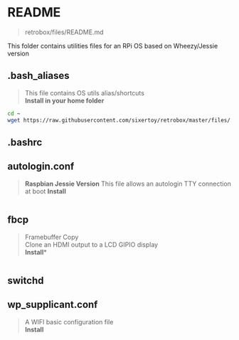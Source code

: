 # README

> retrobox/files/README.md

This folder contains utilities files for an RPi OS based on Wheezy/Jessie version

## .bash_aliases

> This file contains OS utils alias/shortcuts<br>
> **Install in your home folder**

```bash
cd ~
wget https://raw.githubusercontent.com/sixertoy/retrobox/master/files/.bash_aliases
```

## .bashrc

## autologin.conf

> **Raspbian Jessie Version**
> This file allows an autologin TTY connection at boot
> **Install**

```bash
```

## fbcp

> Framebuffer Copy<br>
> Clone an HDMI output to a LCD GIPIO display<br>
> **Install***

```bash
```

## switchd

## wp_supplicant.conf

> A WIFI basic configuration file<br>
> **Install**

```bash
```
